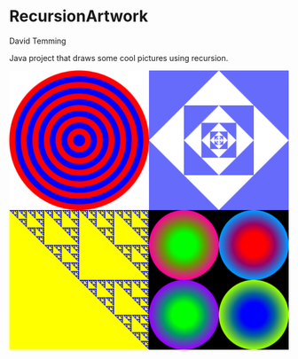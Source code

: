 # RecursionArtwork
David Temming

Java project that draws some cool pictures using recursion.

![Image of Application](./RecursionArt.png)
